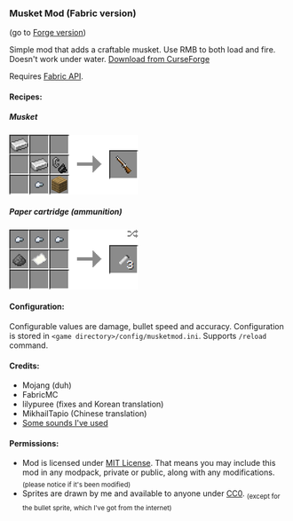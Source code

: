### Musket Mod (Fabric version)
(go to [Forge version](https://github.com/ewewukek/mc-musketmod))

Simple mod that adds a craftable musket. Use RMB to both load and fire. Doesn't work under water. [Download from CurseForge](https://www.curseforge.com/minecraft/mc-mods/ewewukeks-musket-mod/files/all)

Requires [Fabric API](https://www.curseforge.com/minecraft/mc-mods/fabric-api).

#### Recipes:

##### Musket
![](doc/musket_recipe.png?raw=true)

##### Paper cartridge (ammunition)
![](doc/cartridge_recipe.png?raw=true)

#### Configuration:

Configurable values are damage, bullet speed and accuracy. Configuration is stored in `<game directory>/config/musketmod.ini`. Supports `/reload` command.

#### Credits:
- Mojang (duh)
- FabricMC
- lilypuree (fixes and Korean translation)
- MikhailTapio (Chinese translation)
- [Some sounds I've used](src/main/resources/assets/musketmod/sounds/credits.txt)

#### Permissions:
- Mod is licensed under [MIT License](LICENSE.txt). That means you may include this mod in any modpack, private or public, along with any modifications. <sub>(please notice if it's been modified)</sub>
- Sprites are drawn by me and available to anyone under [CC0](https://creativecommons.org/publicdomain/zero/1.0/). <sub>(except for the bullet sprite, which I've got from the internet)</sub>
